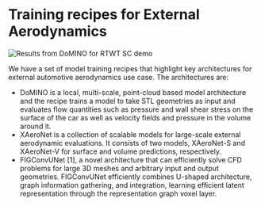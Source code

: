 # Training recipes for External Aerodynamics

![Results from DoMINO for RTWT SC demo](../../../../docs/img/domino_result_rtwt.jpg)

We have a set of model training recipes that highlight key architectures for external automotive aerodynamics use case. 
The architectures are:
- DoMINO is a local, multi-scale, point-cloud based model architecture and the recipe trains a model to take STL
geometries as input and evaluates flow quantities such as pressure and
wall shear stress on the surface of the car as well as velocity fields and pressure
in the volume around it.
- XAeroNet is a collection of scalable models for large-scale external aerodynamic evaluations. It consists of two models, XAeroNet-S and XAeroNet-V for surface and volume predictions, respectively.
- FIGConvUNet [1], a novel architecture that can efficiently solve CFD problems for large 3D meshes and arbitrary input and output geometries. FIGConvUNet efficiently combines U-shaped architecture, graph information gathering, and integration, learning efficient latent representation through the representation graph voxel layer. 
